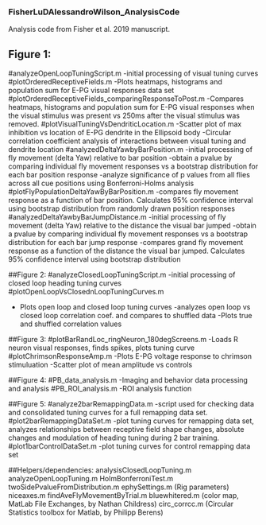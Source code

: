 ### FisherLuDAlessandroWilson_AnalysisCode
Analysis code from Fisher et al. 2019 manuscript. 


## Figure 1:
#analyzeOpenLoopTuningScript.m
-initial processing of visual tuning curves 
#plotOrderedReceptiveFields.m
-Plots heatmaps, histograms and population sum for E-PG visual responses data set
#plotOrderedReceptiveFields_comparingResponseToPost.m
-Compares heatmaps, histograms and population sum for E-PG visual responses when the visual stimulus was present vs 250ms after the visual stimulus was removed.
#plotVisualTuningVsDendriticLocation.m
-Scatter plot of max inhibition vs location of E-PG dendrite in the Ellipsoid body
-Circular correlation coefficient analysis of interactions between visual tuning and dendrite location
#analyzedDeltaYawbyBarPosition.m
-initial processing of fly movement (delta Yaw) relative to bar position
-obtain a pvalue by comparing individual fly movement responses vs a bootstrap distribution for each bar position response
-analyze significance of p values from all flies across all cue positions using Bonferroni-Holms analysis
#plotFlyPopulationDeltaYawByBarPosition.m
-compares fly movement response as a function of bar position.  Calculates 95% confidence interval using bootstrap distribution from randomly drawn position responses
#analyzedDeltaYawbyBarJumpDistance.m
-initial processing of fly movement (delta Yaw) relative to the distance the visual bar jumped
-obtain a pvalue by comparing individual fly movement responses vs a bootstrap distribution for each bar jump response
-compares grand fly movement response as a function of the distance the visual bar jumped. Calculates 95% confidence interval using bootstrap distribution

##Figure 2:
#analyzeClosedLoopTuningScript.m
-initial processing of closed loop heading tuning curves 
#plotOpenLoopVsClosednLoopTuningCurves.m  
- Plots open loop and closed loop tuning curves
-analyzes open loop vs closed loop correlation coef. and compares to shuffled data
-Plots true and shuffled correlation values

##Figure 3: 
#plotBarRandLoc_ringNeuron_180degScreens.m 
-Loads R neuron visual responses, finds spikes, plots tuning curve
#plotChrimsonResponseAmp.m
-Plots E-PG voltage response to chrimson stimuluation
-Scatter plot of mean amplitude vs controls

##Figure 4:
#PB_data_analysis.m
-Imaging and behavior data processing and analysis
#PB_ROI_analysis.m
-ROI analysis function

##Figure 5: 
#analyze2barRemappingData.m 
-script used for checking data and consolidated tuning curves for a full remapping data set. 
#plot2barRemappingDataSet.m
-plot tuning curves for remapping data set, analyzes relationships between receptive field shape changes, absolute changes and modulation of heading tuning during 2 bar training.
#plot1barControlDataSet.m
-plot tuning curves for control remapping data set

##Helpers/dependencies:
analysisClosedLoopTuning.m
analyzeOpenLoopTuning.m
HolmBonferroniTest.m
twoSidePvalueFromDistribution.m
ephySettings.m   (Rig parameters)
niceaxes.m
findAveFlyMovementByTrial.m
bluewhitered.m    (color map, MatLab File Exchanges, by Nathan Childress)
circ_corrcc.m    (Circular Statistics toolbox for Matlab, by Philipp Berens)

